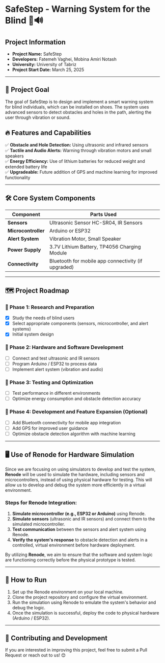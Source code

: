 # SafeStep - Warning System for the Blind 👟🔊

## Project Information
- **Project Name:** SafeStep  
- **Developers:** Fatemeh Vaghei, Mobina Amiri Notash  
- **University:** University of Tabriz  
- **Project Start Date:** March 25, 2025  

---

## 🎯 Project Goal  
The goal of SafeStep is to design and implement a smart warning system for blind individuals,
which can be installed on shoes. The system uses advanced sensors to detect obstacles and holes in the path,
alerting the user through vibration or sound.

## 🔥 Features and Capabilities
✅ **Obstacle and Hole Detection:** Using ultrasonic and infrared sensors  
✅ **Tactile and Audio Alerts:** Warning through vibration motors and small speakers  
✅ **Energy Efficiency:** Use of lithium batteries for reduced weight and extended battery life  
✅ **Upgradeable:** Future addition of GPS and machine learning for improved functionality  

---

## 🛠️ Core System Components  
| Component | Parts Used |
|-----------|------------|
| **Sensors** | Ultrasonic Sensor HC-SR04, IR Sensors |
| **Microcontroller** | Arduino or ESP32 |
| **Alert System** | Vibration Motor, Small Speaker |
| **Power Supply** | 3.7V Lithium Battery, TP4056 Charging Module |
| **Connectivity** | Bluetooth for mobile app connectivity (if upgraded) |

---

## 🗺️ Project Roadmap  
### **🔹 Phase 1: Research and Preparation**
- [x] Study the needs of blind users  
- [x] Select appropriate components (sensors, microcontroller, and alert systems)  
- [x] Initial system design  

### **🔹 Phase 2: Hardware and Software Development**
- [ ] Connect and test ultrasonic and IR sensors  
- [ ] Program Arduino / ESP32 to process data  
- [ ] Implement alert system (vibration and audio)  

### **🔹 Phase 3: Testing and Optimization**
- [ ] Test performance in different environments  
- [ ] Optimize energy consumption and obstacle detection accuracy  

### **🔹 Phase 4: Development and Feature Expansion (Optional)**
- [ ] Add Bluetooth connectivity for mobile app integration  
- [ ] Add GPS for improved user guidance  
- [ ] Optimize obstacle detection algorithm with machine learning  

---

## 🖥️ **Use of Renode for Hardware Simulation**  
Since we are focusing on using simulators to develop and test the system, **Renode** will be used to simulate the hardware, including sensors and microcontrollers, instead of using physical hardware for testing. This will allow us to develop and debug the system more efficiently in a virtual environment.

### Steps for Renode Integration:
1. **Simulate microcontroller (e.g., ESP32 or Arduino)** using Renode.
2. **Simulate sensors** (ultrasonic and IR sensors) and connect them to the simulated microcontroller.
3. **Test communication** between the sensors and alert system using Renode.
4. **Verify the system's response** to obstacle detection and alerts in a controlled, virtual environment before hardware deployment.

By utilizing **Renode**, we aim to ensure that the software and system logic are functioning correctly before the physical prototype is tested.

---

## 📌 How to Run  
1. Set up the Renode environment on your local machine.  
2. Clone the project repository and configure the virtual environment.  
3. Run the simulation using Renode to emulate the system's behavior and debug the logic.  
4. Once the simulation is successful, deploy the code to physical hardware (Arduino / ESP32).  

---

## 📢 Contributing and Development  
If you are interested in improving this project, feel free to submit a Pull Request or reach out to us! 😊

